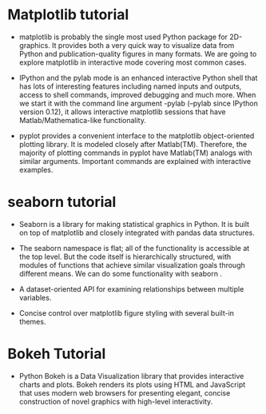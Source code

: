 # Matplotlib tutorial

* matplotlib is probably the single most used Python package for 2D-graphics. It provides both a very quick way to visualize data from Python and publication-quality figures in many formats. We are going to explore matplotlib in interactive mode covering most common cases.

* IPython and the pylab mode 
 is an enhanced interactive Python shell that has lots of interesting features including named inputs and outputs, access to shell commands, improved debugging and much more. When we start it with the command line argument -pylab (–pylab since IPython version 0.12), it allows interactive matplotlib sessions that have Matlab/Mathematica-like functionality.

* pyplot 
provides a convenient interface to the matplotlib object-oriented plotting library. It is modeled closely after Matlab(TM). Therefore, the majority of plotting commands in pyplot have Matlab(TM) analogs with similar arguments. Important commands are explained with interactive examples.

# seaborn tutorial

* Seaborn is a library for making statistical graphics in Python. It is built on top of matplotlib and closely integrated with pandas data structures.

* The seaborn namespace is flat; all of the functionality is accessible at the top level. But the code itself is hierarchically structured, with modules of functions that achieve similar visualization goals through different means.
We can do some functionality with seaborn  .

- A dataset-oriented API for examining relationships between multiple variables.

- Concise control over matplotlib figure styling with several built-in themes.

# Bokeh Tutorial

* Python Bokeh is a Data Visualization library that provides interactive charts and plots. Bokeh renders its plots using HTML and JavaScript that uses modern web browsers for presenting elegant, concise construction of novel graphics with high-level interactivity.


